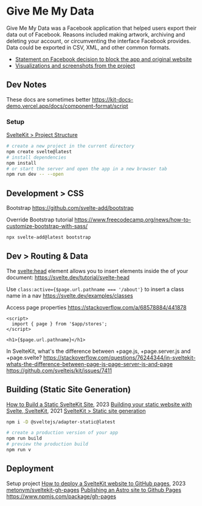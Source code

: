 
# Give Me My Data

Give Me My Data was a Facebook application that helped users export their data out of Facebook. Reasons included making artwork, archiving and deleting your account, or circumventing the interface Facebook provides. Data could be exported in CSV, XML, and other common formats.


- [Statement on Facebook decision to block the app and original website](https://omundy.github.io/givememydata)
- [Visualizations and screenshots from the project](https://owenmundy.com/site/give-me-my-data)



## Dev Notes

These docs are sometimes better
https://kit-docs-demo.vercel.app/docs/component-format/script



### Setup

[SvelteKit > Project Structure](https://kit.svelte.dev/docs/project-structure)

```bash
# create a new project in the current directory
npm create svelte@latest
# install dependencies
npm install 
# or start the server and open the app in a new browser tab
npm run dev -- --open
```




## Development > CSS

Bootstrap
https://github.com/svelte-add/bootstrap

Override Bootstrap tutorial
https://www.freecodecamp.org/news/how-to-customize-bootstrap-with-sass/


```bash
npx svelte-add@latest bootstrap
```


## Dev > Routing & Data

The <svelte:head> element allows you to insert elements inside the <head> of your document:
https://svelte.dev/tutorial/svelte-head

Use `class:active={$page.url.pathname === '/about'}` to insert a class name in a nav
https://svelte.dev/examples/classes

Access page properties
https://stackoverflow.com/a/68578884/441878

```svelte
<script>
  import { page } from '$app/stores';
</script>

<h1>{$page.url.pathname}</h1>
```

In SvelteKit, what's the difference between +page.js, +page.server.js and +page.svelte?
https://stackoverflow.com/questions/76244344/in-sveltekit-whats-the-difference-between-page-js-page-server-js-and-page
https://github.com/sveltejs/kit/issues/7411




## Building (Static Site Generation)

[How to Build a Static SvelteKit Site](https://www.philkruft.dev/blog/how-to-build-a-static-sveltekit-site/), 2023
[Building your static website with Svelte, SvelteKit](https://dev.to/robertobutti/how-to-start-building-your-static-website-with-svelte-and-tailwindcss-hbk), 2021
[SvelteKit > Static site generation](https://kit.svelte.dev/docs/adapter-static)

```bash
npm i -D @sveltejs/adapter-static@latest
```

```bash
# create a production version of your app
npm run build
# preview the production build
npm run v
```


## Deployment

Setup project
[How to deploy a SvelteKit website to GitHub pages](https://www.okupter.com/blog/deploy-sveltekit-website-to-github-pages), 2023
[metonym/sveltekit-gh-pages](https://github.com/metonym/sveltekit-gh-pages)
[Publishing an Astro site to Github Pages](https://futurewebdesign.au/posts/gh-pages/)
https://www.npmjs.com/package/gh-pages